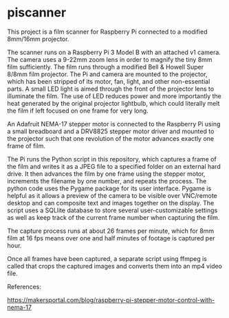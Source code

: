 # piscanner
This project is a film scanner for Raspberry Pi connected to a modified 8mm/16mm projector.

The scanner runs on a Raspberry Pi 3 Model B with an attached v1 camera.  The camera uses a 9-22mm zoom lens in order to magnify the tiny 8mm film sufficiently. The film runs through a modified Bell & Howell Super 8/8mm film projector.  The Pi and camera are mounted to the projector, which has been stripped of its motor, fan, light, and other non-essential parts.  A small LED light is aimed through the front of the projector lens to illuminate the film.  The use of LED reduces power and more importantly the heat generated by the original projector lightbulb, which could literally melt the film if left focused on one frame for very long.

An Adafruit NEMA-17 stepper motor is connected to the Raspberry Pi using a small breadboard and a DRV8825 stepper motor driver and mounted to the projector such that one revolution of the motor advances exactly one frame of film.

The Pi runs the Python script in this repository, which captures a frame of the film and writes it as a JPEG file to a specified folder on an external hard drive. It then advances the film by one frame using the stepper motor, increments the filename by one number, and repeats the process.  The python code uses the Pygame package for its user interface.  Pygame is helpful as it allows a preview of the camera to be visible over VNC/remote desktop and can composite text and images together on the display.  The script uses a SQLlite database to store several user-customizable settings as well as keep track of the current frame number when capturing the film.

The capture process runs at about 26 frames per minute, which for 8mm film at 16 fps means over one and half minutes of footage is captured per hour.

Once all frames have been captured, a separate script using ffmpeg is called that crops the captured images and converts them into an mp4 video file.

References:

https://makersportal.com/blog/raspberry-pi-stepper-motor-control-with-nema-17
